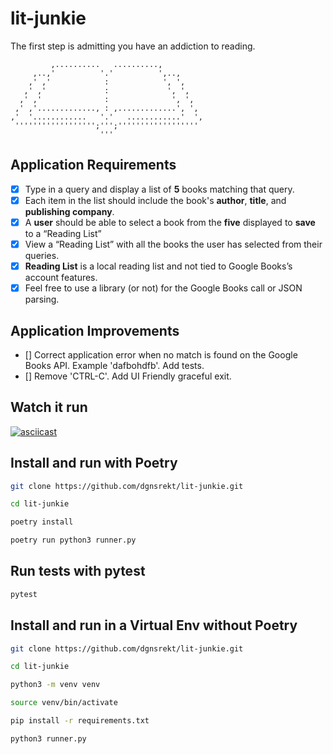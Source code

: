 # lit-junkie
The first step is admitting you have an addiction to reading.

```
         ,..........   ..........,
     ,..,'          '.'          ',..,
    ,' ,'            :            ', ',
   ,' ,'             :             ', ',
  ,' ,'              :              ', ',
 ,' ,'............., : ,.............', ',
,'  '............   '.'   ............'  ',
 '''''''''''''''''';''';''''''''''''''''''
                    '''
```

## Application Requirements 
- [x] Type in a query and display a list of **5** books matching that query.
- [x] Each item in the list should include the book's **author**, **title**, and **publishing company**.
- [x] A **user** should be able to select a book from the **five** displayed to **save** to a “Reading List”
- [x] View a “Reading List” with all the books the user has selected from their queries.
- [x] **Reading List** is a local reading list and not tied to Google Books’s account features.
- [x] Feel free to use a library (or not) for the Google Books call or JSON parsing.

## Application Improvements
- [] Correct application error when no match is found on the Google Books API. Example 'dafbohdfb'. Add tests.
- [] Remove 'CTRL-C'. Add UI Friendly graceful exit.

## Watch it run
[![asciicast](https://asciinema.org/a/457883.svg)](https://asciinema.org/a/457883)

## Install and run with Poetry

```bash
git clone https://github.com/dgnsrekt/lit-junkie.git

cd lit-junkie

poetry install

poetry run python3 runner.py
```

## Run tests with pytest
```bash
pytest

```

## Install and run in a Virtual Env without Poetry
```bash
git clone https://github.com/dgnsrekt/lit-junkie.git

cd lit-junkie

python3 -m venv venv

source venv/bin/activate

pip install -r requirements.txt

python3 runner.py
```

